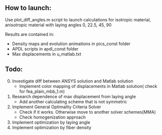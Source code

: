 ## How to launch:
Use plot_diff_angles.m script to launch calculations for isotropic material, 
anisotropic material with laying angles 0, 22.5, 45, 90

Results are contained in:
+ Density maps and evolution animations in pics_const folder
+ APDL scripts in apdl_const folder
+ Max displacements in u_matlab.txt

## Todo:
0) Investigate diff between ANSYS solution and Matlab solution
	+ Implement color mapping of displacements in Matlab solution( check for fea_plain_mbb_1.m)
1) Research dependence of max displacement from laying angle
	+ Add another calculating scheme that is not symmetric
2) Implement General Optimality Criteria Solver
	+ Check if it works. Otherwise move to another solver schemes(MMA)
	+ Check homogenization approach
3) Implement optimization by laying angle
4) Implement optimization by fiber density
